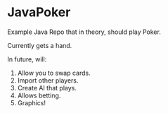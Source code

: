 # JavaPoker
Example Java Repo that in theory, should play Poker.

Currently gets a hand.

In future, will:
1.  Allow you to swap cards.
2.  Import other players.
3.  Create AI that plays.
4.  Allows betting.
5.  Graphics!
